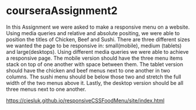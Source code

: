 # courseraAssignment2
In this Assignment we were asked to make a responsive menu on a website. Using media queries and relative and absolute positing, we were able to position the titles of Chicken, Beef and Sushi. There are three different sizes we wanted the page to be responsive in: small(mobile), medium (tablets) and large(desktops). Using different media queries we were able to achieve a responsive page. The mobile version should have the three menu items stack on top of one another with space between them. The tablet version should have the chicken and beef menus next to one another in two columns. The sushi menu should be below those two and stretch the full width of the two menus above it. Lastly, the desktop version should be all three menus next to one another. 

https://ciesluk.github.io/responsiveCSSFoodMenu/site/index.html
